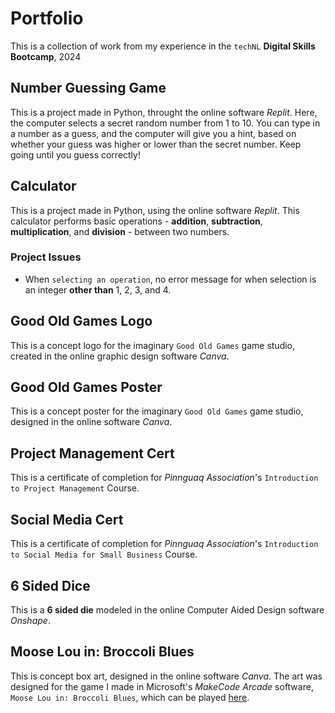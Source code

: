 # Portfolio
This is a collection of work from my experience in the `techNL` __Digital Skills Bootcamp__, 2024

## Number Guessing Game
This is a project made in Python, throught the online software _Replit_. Here, the computer selects a secret random number from 1 to 10. You can type in a number as a guess, and the computer will give you a hint, based on whether your guess was higher or lower than the secret number. Keep going until you guess correctly!

## Calculator
This is a project made in Python, using the online software _Replit_. This calculator performs basic operations - __addition__, __subtraction__, __multiplication__, and __division__ - between two numbers.
### Project Issues
- When `selecting an operation`, no error message for when selection is an integer __other than__ 1, 2, 3, and 4.

## Good Old Games Logo
This is a concept logo for the imaginary `Good Old Games` game studio, created in the online graphic design software _Canva_.

## Good Old Games Poster
This is a concept poster for the imaginary `Good Old Games` game studio, designed in the online software _Canva_.

## Project Management Cert
This is a certificate of completion for _Pinnguaq Association_'s `Introduction to Project Management` Course.

## Social Media Cert
This is a certificate of completion for _Pinnguaq Association_'s `Introduction to Social Media for Small Business` Course.

## 6 Sided Dice
This is a __6 sided die__ modeled in the online Computer Aided Design software _Onshape_.

## Moose Lou in: Broccoli Blues
This is concept box art, designed in the online software _Canva_. The art was designed for the game I made in Microsoft's _MakeCode Arcade_ software, `Moose Lou in: Broccoli Blues`, which can be played [here](https://arcade.makecode.com/S49775-54866-49387-50429).
